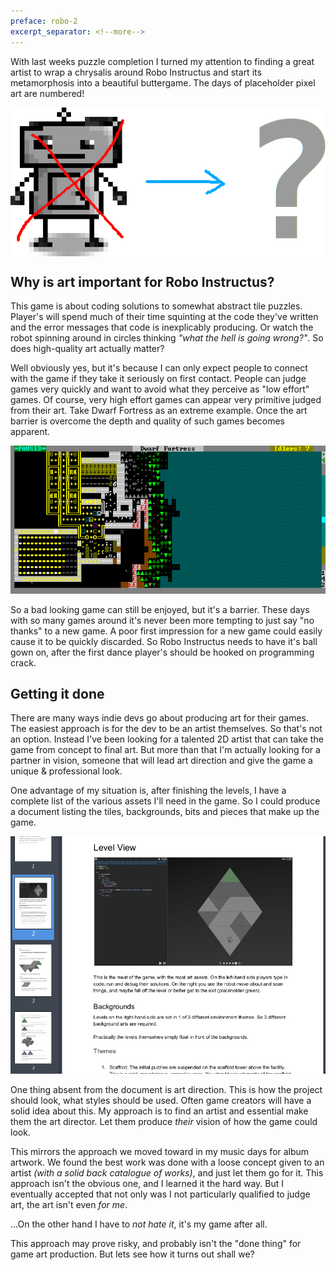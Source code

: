```yaml
---
preface: robo-2
excerpt_separator: <!--more-->
---
```

With last weeks puzzle completion I turned my attention to finding a great artist to wrap a chrysalis around Robo Instructus and start its metamorphosis into a beautiful buttergame. The days of placeholder pixel art are numbered!

<p align="center">
  <img align="center" src="/assets/2018-07-27/new-robot.png" title="No, the new artwork is not a question mark." />
</p>

<!--more-->

## Why is art important for Robo Instructus?
This game is about coding solutions to somewhat abstract tile puzzles. Player's will spend much of their time squinting at the code they've written and the error messages that code is inexplicably producing. Or watch the robot spinning around in circles thinking _"what the hell is going wrong?"_. So does high-quality art actually matter?

Well obviously yes, but it's because I can only expect people to connect with the game if they take it seriously on first contact. People can judge games very quickly and want to avoid what they perceive as "low effort" games. Of course, very high effort games can appear very primitive judged from their art. Take Dwarf Fortress as an extreme example. Once the art barrier is overcome the depth and quality of such games becomes apparent.

![](/assets/2018-07-27/dwf5.png "DF to be fair is a beautiful anomaly of a game")

So a bad looking game can still be enjoyed, but it's a barrier. These days with so many games around it's never been more tempting to just say "no thanks" to a new game. A poor first impression for a new game could easily cause it to be quickly discarded. So Robo Instructus needs to have it's ball gown on, after the first dance player's should be hooked on programming crack.

## Getting it done
There are many ways indie devs go about producing art for their games. The easiest approach is for the dev to be an artist themselves. So that's not an option. Instead I've been looking for a talented 2D artist that can take the game from concept to final art. But more than that I'm actually looking for a partner in vision, someone that will lead art direction and give the game a unique & professional look.

One advantage of my situation is, after finishing the levels, I have a complete list of the various assets I'll need in the game. So I could produce a document listing the tiles, backgrounds, bits and pieces that make up the game.

![](/assets/2018-07-27/art-doc.jpg "11 pages but no direction?")

One thing absent from the document is art direction. This is how the project should look, what styles should be used. Often game creators will have a solid idea about this. My approach is to find an artist and essential make them the art director. Let them produce _their_ vision of how the game could look.

This mirrors the approach we moved toward in my music days for album artwork. We found the best work was done with a loose concept given to an artist _(with a solid back catalogue of works)_, and just let them go for it. This approach isn't the obvious one, and I learned it the hard way. But I eventually accepted that not only was I not particularly qualified to judge art, the art isn't even _for me_.

...On the other hand I have to _not hate it_, it's my game after all.

This approach may prove risky, and probably isn't the "done thing" for game art production. But lets see how it turns out shall we?
